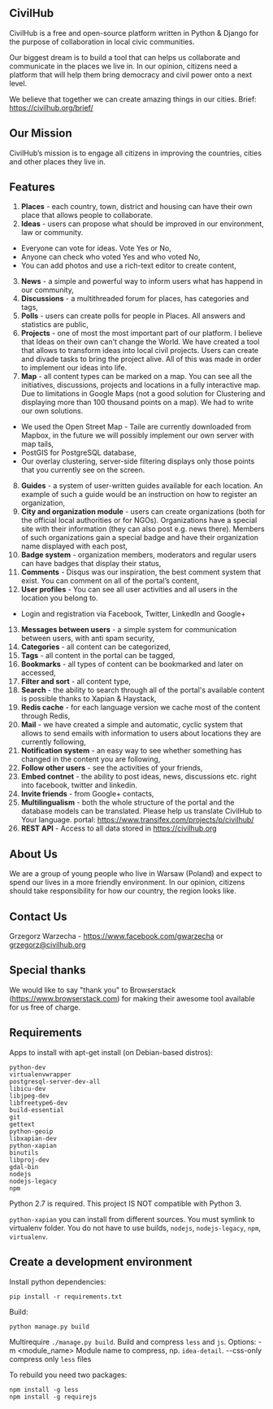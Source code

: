 CivilHub
----------
CivilHub is a free and open-source platform written in Python & Django for the purpose of collaboration in local civic communities. 

Our biggest dream is to build a tool that can helps us collaborate and communicate in the places we live in. In our opinion, citizens need a platform that will help them bring democracy and civil power onto a next level. 

We believe that together we can create amazing things in our cities.
Brief: https://civilhub.org/brief/

Our Mission
----------
CivilHub’s mission is to engage all citizens in improving the countries, cities and other places they live in.

Features
----------
1. **Places** - each country, town, district and housing can have their own place that allows people to collaborate.
2. **Ideas** - users can propose what should be improved in our environment, law or community.
  - Everyone can vote for ideas. Vote Yes or No, 
  - Anyone can check who voted Yes and who voted No,
  - You can add photos and use a rich-text editor to create content,
3. **News** - a simple and powerful way to inform users what has happend in our community,
4. **Discussions** - a multithreaded forum for places, has categories and tags, 
5. **Polls** - users can create polls for people in Places. All answers and statistics are public,
6. **Projects** - one of most the most important part of our platform. I believe that Ideas on their own can't change the World. We have created a tool that allows to transform ideas into local civil projects. Users can create and divade tasks to bring the project alive. All of this was made in order to implement our ideas into life.
7. **Map** - all content types can be marked on a map. You can see all the initiatives, discussions, projects and locations in a fully interactive map. Due to limitations in Google Maps (not a good solution for Clustering and displaying more than 100 thousand points on a map). We had to write our own solutions.
  - We used the Open Street Map - Taile are currently downloaded from Mapbox, in the future we will possibly implement our own server with map tails,
  - PostGIS for PostgreSQL database,
  - Our overlay clustering, server-side filtering displays only those points that you currently see on the screen.
8. **Guides** - a system of user-written guides available for each location. An example of such a guide would be an instruction on how to register an organization,
9. **City and organization module** - users can create organizations (both for the official local authorities or for NGOs). Organizations have a special site with their information (they can also post e.g. news there). Members of such organizations gain a special badge and have their organization name displayed with each post,
10. **Badge system** - organization members, moderators and regular users can have badges that display their status,
11. **Comments** - Disqus was our inspiration, the best comment system that exist. You can comment on all of the portal’s content,
12. **User profiles** - You can see all user activities and all users in the location you belong to.
  - Login and registration via Facebook, Twitter, LinkedIn and Google+
13. **Messages between users** - a simple system for communication between users, with anti spam security,
14. **Categories** - all content can be categorized, 
15. **Tags** - all content in the portal can be tagged,
16. **Bookmarks** - all types of content can be bookmarked and later on accessed,
17. **Filter and sort** -  all content type,
18. **Search** - the ability to search through all of the portal's available content is possible thanks to Xapian & Haystack,
19. **Redis cache** - for each language version we cache most of the content through Redis,
20. **Mail** - we have created a simple and automatic, cyclic system that allows to send emails with information to users about locations they are currently following,
21. **Notification system** - an easy way to see whether something has changed in the content you are following,
22. **Follow other users** - see the activities of your friends,
23. **Embed contnet** - the ability to post ideas, news, discussions etc. right into facebook, twitter and linkedin.
24. **Invite friends** - from Google+ contacts,
25. **Multilingualism** - both the whole structure of the portal and the database models can be translated. Please help us translate CivilHub to Your language. portal: https://www.transifex.com/projects/p/civilhub/
26. **REST API** - Access to all data stored in https://civilhub.org

About Us
----------
We are a group of young people who live in Warsaw (Poland) and expect to spend our lives in a more friendly environment. In our opinion, citizens should take responsibility for how our country, the region looks like.

Contact Us
----------
Grzegorz Warzecha - https://www.facebook.com/gwarzecha or grzegorz@civilhub.org

Special thanks
----------
We would like to say "thank you" to Browserstack (https://www.browserstack.com) for making their awesome tool available for us free of charge.

Requirements
------------

Apps to install with apt-get install (on Debian-based distros):

	python-dev
	virtualenvwrapper
	postgresql-server-dev-all
	libicu-dev
	libjpeg-dev
	libfreetype6-dev
	build-essential
	git
	gettext
	python-geoip
	libxapian-dev
	python-xapian
	binutils
	libproj-dev
	gdal-bin
	nodejs
	nodejs-legacy
	npm
	
Python 2.7 is required. This project IS NOT compatible with Python 3.

`python-xapian` you can install from different sources. You must symlink to virtualenv folder.
You do not have to use builds, `nodejs`, `nodejs-legacy`, `npm`, `virtualenv`.

Create a development environment
--------------------------------

Install python dependencies:

	pip install -r requirements.txt

Build:

	python manage.py build

Multirequire  `./manage.py build`. Build and compress `less` and `js`.
Options:
	-m &lt;module_name&gt; Module name to compress, np. `idea-detail`.
	--css-only	compress only `less` files

To rebuild you need two packages:

	npm install -g less
	npm install -g requirejs
